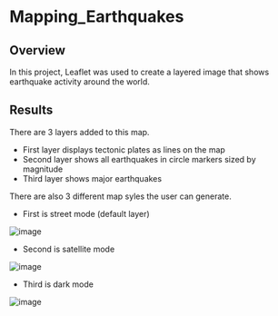 # Mapping_Earthquakes

## Overview
In this project, Leaflet was used to create a layered image that shows earthquake activity around the world.

## Results
There are 3 layers added to this map.
- First layer displays tectonic plates as lines on the map
- Second layer shows all earthquakes in circle markers sized by magnitude
- Third layer shows major earthquakes

There are also 3 different map syles the user can generate.
- First is street mode (default layer)

![image](https://user-images.githubusercontent.com/90691846/145724204-252dcbf1-c501-4038-a135-9fe7bc533419.png)

- Second is satellite mode

![image](https://user-images.githubusercontent.com/90691846/145724217-ee2858b0-a13c-4fc8-91b2-cc26174038c4.png)

- Third is dark mode

![image](https://user-images.githubusercontent.com/90691846/145724230-c2e141e7-3382-4ed0-81a3-673fc32672fe.png)
